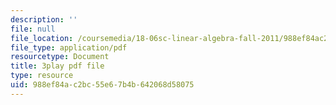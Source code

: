 ```yaml
---
description: ''
file: null
file_location: /coursemedia/18-06sc-linear-algebra-fall-2011/988ef84ac2bc55e67b4b642068d58075_QNpj-gOXW9M.pdf
file_type: application/pdf
resourcetype: Document
title: 3play pdf file
type: resource
uid: 988ef84a-c2bc-55e6-7b4b-642068d58075
---
```

